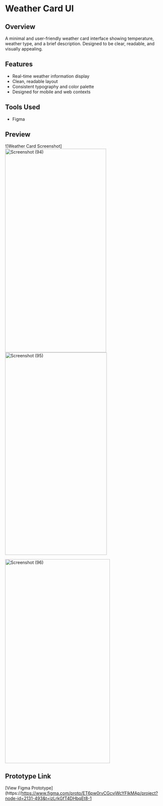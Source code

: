 # Weather Card UI

## Overview
A minimal and user-friendly weather card interface showing temperature, weather type, and a brief description. Designed to be clear, readable, and visually appealing.

## Features
- Real-time weather information display
- Clean, readable layout
- Consistent typography and color palette
- Designed for mobile and web contexts

## Tools Used
- Figma

## Preview
![Weather Card Screenshot]<img width="329" height="664" alt="Screenshot (94)" src="https://github.com/user-attachments/assets/a5baafc9-70bd-4134-9860-5da599da9959" />
<img width="331" height="660" alt="Screenshot (95)" src="https://github.com/user-attachments/assets/eb87438f-eefe-4435-a393-db569cd9e82a" />

<img width="341" height="665" alt="Screenshot (96)" src="https://github.com/user-attachments/assets/48c0bcbf-01a3-4d55-880d-da57d6535cbf" />


## Prototype Link
[View Figma Prototype](https://https://www.figma.com/proto/ET6pw0rvCGcvjWcYFlkMAp/project?node-id=2131-493&t=izLrkGfT4DHbqEt8-1
